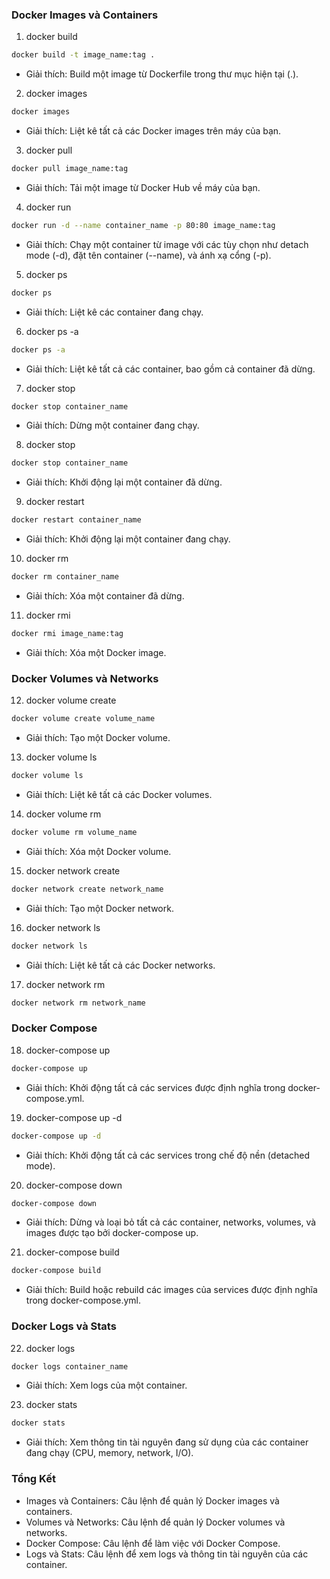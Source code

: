 ### Docker Images và Containers

1. docker build
```bash
docker build -t image_name:tag .
```
- Giải thích: Build một image từ Dockerfile trong thư mục hiện tại (.).

2. docker images
```bash
docker images
```
- Giải thích: Liệt kê tất cả các Docker images trên máy của bạn.

3. docker pull
```bash
docker pull image_name:tag
```
- Giải thích: Tải một image từ Docker Hub về máy của bạn.

4. docker run
```bash
docker run -d --name container_name -p 80:80 image_name:tag
```
- Giải thích: Chạy một container từ image với các tùy chọn như detach mode (-d), đặt tên container (--name), và ánh xạ cổng (-p).

5. docker ps
```bash
docker ps
```
- Giải thích: Liệt kê các container đang chạy.

6. docker ps -a
```bash
docker ps -a
```
- Giải thích: Liệt kê tất cả các container, bao gồm cả container đã dừng.

7. docker stop
```bash
docker stop container_name
```
- Giải thích: Dừng một container đang chạy.

8. docker stop
```bash
docker stop container_name
```
- Giải thích: Khởi động lại một container đã dừng.

9. docker restart
```bash
docker restart container_name
```
- Giải thích: Khởi động lại một container đang chạy.

10. docker rm
```bash
docker rm container_name
```
- Giải thích: Xóa một container đã dừng.

11. docker rmi
```bash
docker rmi image_name:tag
```
- Giải thích: Xóa một Docker image.


### Docker Volumes và Networks
12. docker volume create
```bash
docker volume create volume_name
```
- Giải thích: Tạo một Docker volume.

13. docker volume ls
```bash
docker volume ls
```
- Giải thích: Liệt kê tất cả các Docker volumes.

14. docker volume rm
```bash
docker volume rm volume_name
```
- Giải thích: Xóa một Docker volume.

15. docker network create
```bash
docker network create network_name
```
- Giải thích: Tạo một Docker network.

16. docker network ls
```bash
docker network ls
```
- Giải thích: Liệt kê tất cả các Docker networks.

17. docker network rm
```bash
docker network rm network_name
```


### Docker Compose
18. docker-compose up
```bash
docker-compose up
```
- Giải thích: Khởi động tất cả các services được định nghĩa trong docker-compose.yml.

19. docker-compose up -d
```bash
docker-compose up -d
```
- Giải thích: Khởi động tất cả các services trong chế độ nền (detached mode).

20. docker-compose down
```bash
docker-compose down
```
- Giải thích: Dừng và loại bỏ tất cả các container, networks, volumes, và images được tạo bởi docker-compose up.

21. docker-compose build
```bash
docker-compose build
```
- Giải thích: Build hoặc rebuild các images của services được định nghĩa trong docker-compose.yml.


### Docker Logs và Stats
22. docker logs
```bash
docker logs container_name
```
- Giải thích: Xem logs của một container.

23. docker stats
```bash
docker stats
```
- Giải thích: Xem thông tin tài nguyên đang sử dụng của các container đang chạy (CPU, memory, network, I/O).


### Tổng Kết
- Images và Containers: Câu lệnh để quản lý Docker images và containers.
- Volumes và Networks: Câu lệnh để quản lý Docker volumes và networks.
- Docker Compose: Câu lệnh để làm việc với Docker Compose.
- Logs và Stats: Câu lệnh để xem logs và thông tin tài nguyên của các container.